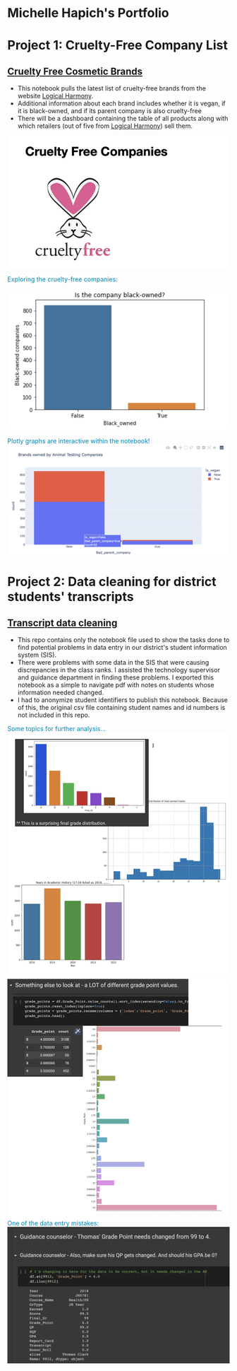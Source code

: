 # Michelle Hapich's Portfolio

# Project 1: Cruelty-Free Company List
## [Cruelty Free Cosmetic Brands](https://github.com/mhapich/cruelty_free_products.git)

- This notebook pulls the latest list of cruelty-free brands from the website [Logical Harmony](https://logicalharmony.net/cruelty-free-brand-list/).
- Additional information about each brand includes whether it is vegan, if it is black-owned, and if its parent company is also cruelty-free
- There will be a dashboard containing the table of all products along with which retailers (out of five from [Logical Harmony](https://logicalharmony.net/)) sell them.

<img src="Assests/Images/logo.PNG" width="800">

<span style="color:#0086b3">Exploring the cruelty-free companies:</span>

<img src="https://github.com/mhapich/mhapich.github.io/blob/main/Assests/Images/black-owned.PNG" width="600">

<span style="color:#0086b3">Plotly graphs are interactive within the notebook!</span>
<img src="https://github.com/mhapich/mhapich.github.io/blob/main/Assests/Images/parent_co.PNG" width="800">

# Project 2: Data cleaning for district students' transcripts

## [Transcript data cleaning](https://github.com/mhapich/transcript_cleaning.git)

- This repo contains only the notebook file used to show the tasks done to find potential problems in data entry in our district's student information system (SIS).  
- There were problems with some data in the SIS that were causing discrepancies in the class ranks.  I assisted the technology supervisor and guidance department in finding these problems.  I exported this notebook as a simple to navigate pdf with notes on students whose information needed changed.
- I had to anonymize student identifiers to publish this notebook.  Because of this, the original csv file containing student names and id numbers is not included in this repo.

<span style="color:#0086b3">Some topics for further analysis...</span>
![EDA](/Assests/Images/EDA.PNG)
![](/Assests/Images/gpa.PNG)
<br>
<span style="color:#0086b3">One of the data entry mistakes:</span>
![Some main findings for admin](/Assests/Images/fix_anomalies.PNG)
<br>

